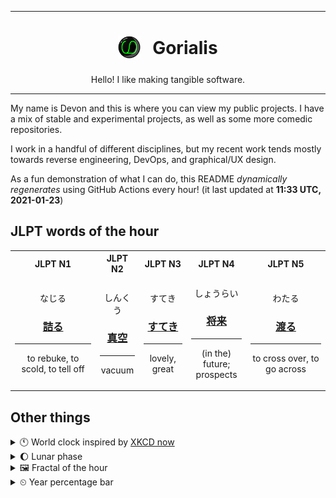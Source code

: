 ***

<h1 align="center">
<sub>
    <img src="readme/resources/avatar.png" height="36">
</sub>
&nbsp;
Gorialis
</h1>
<p align="center">
Hello! I like making tangible software.
</p>

***

My name is Devon and this is where you can view my public projects. I have a mix of stable and experimental projects, as well as some more comedic repositories.

I work in a handful of different disciplines, but my recent work tends mostly towards reverse engineering, DevOps, and graphical/UX design.

As a fun demonstration of what I can do, this README *dynamically regenerates* using GitHub Actions every hour! (it last updated at **11:33 UTC, 2021-01-23**)

<h2>JLPT words of the hour</h2>
<table>
    <tr>
        <th>JLPT N1</th>
        <th>JLPT N2</th>
        <th>JLPT N3</th>
        <th>JLPT N4</th>
        <th>JLPT N5</th>
    </tr>
    <tr>
        <td>
            <p align="center">なじる</p>
            <h3 align="center"><b><a href="https://jisho.org/search/%E8%A9%B0%E3%82%8B">詰る</a></b></h3>
            <hr>
            <p align="center">to rebuke,<wbr> to scold,<wbr> to tell off</p>
        </td>
        <td>
            <p align="center">しんくう</p>
            <h3 align="center"><b><a href="https://jisho.org/search/%E7%9C%9F%E7%A9%BA">真空</a></b></h3>
            <hr>
            <p align="center">vacuum</p>
        </td>
        <td>
            <p align="center">すてき</p>
            <h3 align="center"><b><a href="https://jisho.org/search/%E3%81%99%E3%81%A6%E3%81%8D">すてき</a></b></h3>
            <hr>
            <p align="center">lovely,<wbr> great</p>
        </td>
        <td>
            <p align="center">しょうらい</p>
            <h3 align="center"><b><a href="https://jisho.org/search/%E5%B0%86%E6%9D%A5">将来</a></b></h3>
            <hr>
            <p align="center">(in the) future;<br> prospects</p>
        </td>
        <td>
            <p align="center">わたる</p>
            <h3 align="center"><b><a href="https://jisho.org/search/%E6%B8%A1%E3%82%8B">渡る</a></b></h3>
            <hr>
            <p align="center">to cross over,<wbr> to go across</p>
        </td>
    </tr>
</table>

<h2>Other things</h2>
<details>
<summary>🕚  World clock inspired by <a href="https://xkcd.com/now">XKCD now</a></summary>

> <img src="generated/now.png" width="512">

</details>
<details>
<summary>🌔 Lunar phase</summary>

The moon is approximately 36.83% through its phase (Waxing Gibbous).

</details>
<details>
<summary>&#x1f5bc; Fractal of the hour</summary>

> <img src="generated/fractal.png" width="512">

</details>
<details>
<summary>&#x23f2; Year percentage bar</summary>
<pre><code>2021 [█▁▁▁▁▁▁▁▁▁▁▁▁▁▁▁▁▁▁▁] 6.16%</code></pre>
</details>
